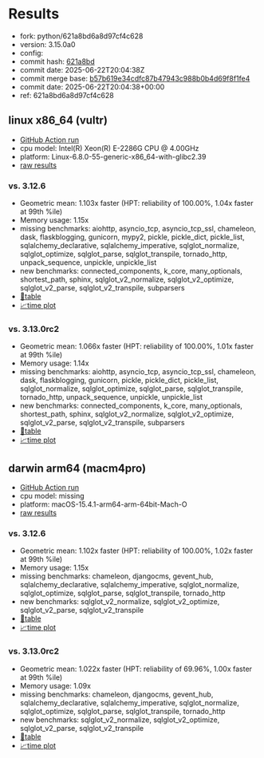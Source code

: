 # Results

- fork: python/621a8bd6a8d97cf4c628
- version: 3.15.0a0
- config: 
- commit hash: [621a8bd](https://github.com/python/cpython/commit/621a8bd)
- commit date: 2025-06-22T20:04:38Z
- commit merge base: [b57b619e34cdfc87b47943c988b0b4d69f8f1fe4](https://github.com/python/cpython/commit/b57b619e34cdfc87b47943c988b0b4d69f8f1fe4)
- commit date: 2025-06-22T20:04:38+00:00
- ref: 621a8bd6a8d97cf4c628

## linux x86_64 (vultr)

- [GitHub Action run](https://github.com/facebookexperimental/free-threading-benchmarking/actions/runs/15812467798)
- cpu model: Intel(R) Xeon(R) E-2286G CPU @ 4.00GHz
- platform: Linux-6.8.0-55-generic-x86_64-with-glibc2.39
- [raw results](bm-20250622-vultr-x86_64-python-621a8bd6a8d97cf4c628-3.15.0a0-621a8bd.json)

### vs. 3.12.6

- Geometric mean: 1.103x faster (HPT: reliability of 100.00%, 1.04x faster at 99th %ile)
- Memory usage: 1.15x
- missing benchmarks: aiohttp, asyncio_tcp, asyncio_tcp_ssl, chameleon, dask, flaskblogging, gunicorn, mypy2, pickle, pickle_dict, pickle_list, sqlalchemy_declarative, sqlalchemy_imperative, sqlglot_normalize, sqlglot_optimize, sqlglot_parse, sqlglot_transpile, tornado_http, unpack_sequence, unpickle, unpickle_list
- new benchmarks: connected_components, k_core, many_optionals, shortest_path, sphinx, sqlglot_v2_normalize, sqlglot_v2_optimize, sqlglot_v2_parse, sqlglot_v2_transpile, subparsers
- [📄table](bm-20250622-vultr-x86_64-python-621a8bd6a8d97cf4c628-3.15.0a0-621a8bd-vs-3.12.6.md)
- [📈time plot](bm-20250622-vultr-x86_64-python-621a8bd6a8d97cf4c628-3.15.0a0-621a8bd-vs-3.12.6.svg)

### vs. 3.13.0rc2

- Geometric mean: 1.066x faster (HPT: reliability of 100.00%, 1.01x faster at 99th %ile)
- Memory usage: 1.14x
- missing benchmarks: aiohttp, asyncio_tcp, asyncio_tcp_ssl, chameleon, dask, flaskblogging, gunicorn, pickle, pickle_dict, pickle_list, sqlglot_normalize, sqlglot_optimize, sqlglot_parse, sqlglot_transpile, tornado_http, unpack_sequence, unpickle, unpickle_list
- new benchmarks: connected_components, k_core, many_optionals, shortest_path, sphinx, sqlglot_v2_normalize, sqlglot_v2_optimize, sqlglot_v2_parse, sqlglot_v2_transpile, subparsers
- [📄table](bm-20250622-vultr-x86_64-python-621a8bd6a8d97cf4c628-3.15.0a0-621a8bd-vs-3.13.0rc2.md)
- [📈time plot](bm-20250622-vultr-x86_64-python-621a8bd6a8d97cf4c628-3.15.0a0-621a8bd-vs-3.13.0rc2.svg)

## darwin arm64 (macm4pro)

- [GitHub Action run](https://github.com/facebookexperimental/free-threading-benchmarking/actions/runs/15812467798)
- cpu model: missing
- platform: macOS-15.4.1-arm64-arm-64bit-Mach-O
- [raw results](bm-20250622-macm4pro-arm64-python-621a8bd6a8d97cf4c628-3.15.0a0-621a8bd.json)

### vs. 3.12.6

- Geometric mean: 1.102x faster (HPT: reliability of 100.00%, 1.02x faster at 99th %ile)
- Memory usage: 1.15x
- missing benchmarks: chameleon, djangocms, gevent_hub, sqlalchemy_declarative, sqlalchemy_imperative, sqlglot_normalize, sqlglot_optimize, sqlglot_parse, sqlglot_transpile, tornado_http
- new benchmarks: sqlglot_v2_normalize, sqlglot_v2_optimize, sqlglot_v2_parse, sqlglot_v2_transpile
- [📄table](bm-20250622-macm4pro-arm64-python-621a8bd6a8d97cf4c628-3.15.0a0-621a8bd-vs-3.12.6.md)
- [📈time plot](bm-20250622-macm4pro-arm64-python-621a8bd6a8d97cf4c628-3.15.0a0-621a8bd-vs-3.12.6.svg)

### vs. 3.13.0rc2

- Geometric mean: 1.022x faster (HPT: reliability of 69.96%, 1.00x faster at 99th %ile)
- Memory usage: 1.09x
- missing benchmarks: chameleon, djangocms, gevent_hub, sqlalchemy_declarative, sqlalchemy_imperative, sqlglot_normalize, sqlglot_optimize, sqlglot_parse, sqlglot_transpile, tornado_http
- new benchmarks: sqlglot_v2_normalize, sqlglot_v2_optimize, sqlglot_v2_parse, sqlglot_v2_transpile
- [📄table](bm-20250622-macm4pro-arm64-python-621a8bd6a8d97cf4c628-3.15.0a0-621a8bd-vs-3.13.0rc2.md)
- [📈time plot](bm-20250622-macm4pro-arm64-python-621a8bd6a8d97cf4c628-3.15.0a0-621a8bd-vs-3.13.0rc2.svg)

